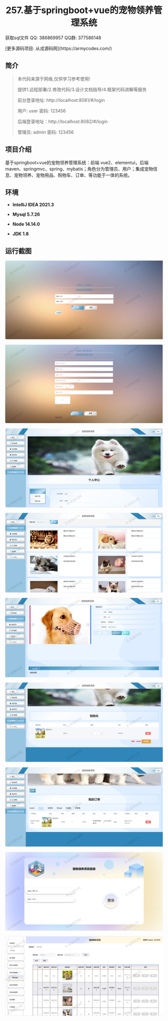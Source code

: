 <p><h1 align="center">257.基于springboot+vue的宠物领养管理系统</h1></p>

<p> 获取sql文件 QQ: 386869957 QQ群: 377586148 </p>
<p> [更多源码项目: 从戎源码网](https://armycodes.com/) </p>

## 简介

> 本代码来源于网络,仅供学习参考使用!
>
> 提供1.远程部署/2.修改代码/3.设计文档指导/4.框架代码讲解等服务
>
> 前台登录地址: http://localhost:8081/#/login
>
> 用户: user 密码: 123456
>
> 后端登录地址：http://localhost:8082/#/login
>
> 管理员: admin   密码: 123456
>

## 项目介绍
基于springboot+vue的宠物领养管理系统：前端 vue2、elementui，后端 maven、springmvc、spring、mybatis；角色分为管理员、用户；集成宠物信息、宠物领养、宠物用品、购物车、订单、等功能于一体的系统。

## 环境

- <b>IntelliJ IDEA 2021.3</b>

- <b>Mysql 5.7.26</b>

- <b>Node 14.14.0</b>

- <b>JDK 1.8</b>

## 运行截图
![](screenshot/1.png)

![](screenshot/2.png)

![](screenshot/3.png)

![](screenshot/4.png)

![](screenshot/5.png)

![](screenshot/6.png)

![](screenshot/7.png)

![](screenshot/8.png)

![](screenshot/9.png)
